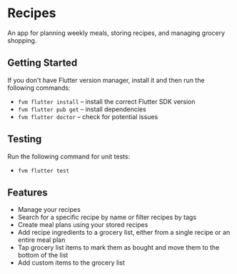 # Recipes

An app for planning weekly meals, storing recipes, and managing grocery shopping.

## Getting Started

If you don't have Flutter version manager, install it and then run the following commands:

- `fvm flutter install` – install the correct Flutter SDK version
- `fvm flutter pub get` – install dependencies
- `fvm flutter doctor` – check for potential issues

## Testing

Run the following command for unit tests:

- `fvm flutter test`

## Features

- Manage your recipes
- Search for a specific recipe by name or filter recipes by tags
- Create meal plans using your stored recipes
- Add recipe ingredients to a grocery list, either from a single recipe or an entire meal plan
- Tap grocery list items to mark them as bought and move them to the bottom of the list
- Add custom items to the grocery list

